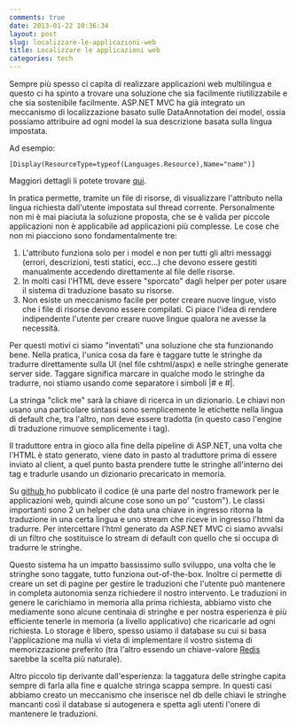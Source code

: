 ```yaml
---
comments: true
date: 2013-01-22 10:36:34
layout: post
slug: localizzare-le-applicazioni-web
title: Localizzare le applicazioni web
categories: tech
---
```


Sempre più spesso ci capita di realizzare applicazioni web multilingua e questo ci ha spinto a trovare una soluzione che sia facilmente riutilizzabile e che sia sostenibile facilmente.
ASP.NET MVC ha già integrato un meccanismo di localizzazione basato sulle DataAnnotation dei model, ossia possiamo attribuire ad ogni model la sua descrizione basata sulla lingua impostata.



Ad esempio:


    [Display(ResourceType=typeof(Languages.Resource),Name="name")]

Maggiori dettagli li potete trovare [qui](http://haacked.com/archive/2009/12/11/localizing-aspnetmvc-validation.aspx).

In pratica permette, tramite un file di risorse, di visualizzare l'attributo nella lingua richiesta dall'utente impostata sul thread corrente.
Personalmente non mi è mai piaciuta la soluzione proposta, che se è valida per piccole applicazioni non è applicabile ad applicazioni più complesse. Le cose che non mi piacciono sono fondamentalmente tre:
1) L'attributo funziona solo per i model e non per tutti gli altri messaggi (errori, descrizioni, testi statici, ecc…) che devono essere gestiti manualmente accedendo direttamente al file delle risorse.
2) In molti casi l'HTML deve essere "sporcato" dagli helper per poter usare il sistema di traduzione basato su risorse.
4) Non esiste un meccanismo facile per poter creare nuove lingue, visto che i file di risorse devono essere compilati. Ci piace l'idea di rendere indipendente l'utente per creare nuove lingue qualora ne avesse la necessità.

Per questi motivi ci siamo "inventati" una soluzione che sta funzionando bene. Nella pratica, l'unica cosa da fare è taggare tutte le stringhe da tradurre direttamente sulla UI (nel file cshtml/aspx) e nelle stringhe generate server side.
Taggare significa marcare in qualche modo le stringhe da tradurre, noi stiamo usando come separatore i simboli |# e #|.


La stringa "click me" sarà la chiave di ricerca in un dizionario. Le chiavi non usano una particolare sintassi sono semplicemente le etichette nella lingua di default che, tra l'altro, non deve essere tradotta (in questo caso l'engine di traduzione rimuove semplicemente i tag).

Il traduttore entra in gioco alla fine della pipeline di ASP.NET, una volta che l'HTML è stato generato, viene dato in pasto al traduttore prima di essere inviato al client, a quel punto basta prendere tutte le stringhe all'interno dei tag e tradurle usando un dizionario precaricato in memoria.

Su [github ](https://github.com/emadb/MvcMultiLanguage)ho pubblicato il codice (è una parte del nostro framework per le applicazioni web, quindi alcune cose sono un po' "custom"). Le classi importanti sono 2 un helper che data una chiave in ingresso ritorna la traduzione in una certa lingua e uno stream che riceve in ingresso l'html da tradurre. Per intercettare l'html generato da ASP.NET MVC ci siamo avvalsi di un filtro che sostituisce lo stream di default con quello che si occupa di tradurre le stringhe.

Questo sistema ha un impatto bassissimo sullo sviluppo, una volta che le stringhe sono taggate, tutto funziona out-of-the-box. Inoltre ci permette di creare un set di pagine per gestire le traduzioni che l'utente può mantenere in completa autonomia senza richiedere il nostro intervento.
Le traduzioni in genere le carichiamo in memoria alla prima richiesta, abbiamo visto che mediamente sono alcune centinaia di stringhe e per nostra esperienza è più efficiente tenerle in memoria (a livello applicativo) che ricaricarle ad ogni richiesta.
Lo storage è libero, spesso usiamo il database su cui si basa l'applicazione ma nulla vi vieta di implementare il vostro sistema di memorizzazione preferito (tra l'altro essendo un chiave-valore [Redis ](http://redis.io/)sarebbe la scelta più naturale).


Altro piccolo tip derivante dall'esperienza: la taggatura delle stringhe capita sempre di farla alla fine e qualche stringa scappa sempre. In questi casi abbiamo creato un meccanismo che inserisce nel db delle chiavi le stringhe mancanti così il database si autogenera e spetta agli utenti l'onere di mantenere le traduzioni.
